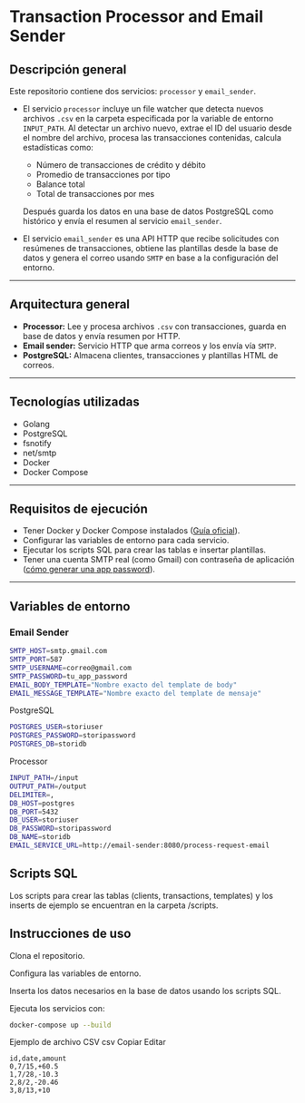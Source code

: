 # Transaction Processor and Email Sender

## Descripción general

Este repositorio contiene dos servicios: `processor` y `email_sender`.

- El servicio `processor` incluye un file watcher que detecta nuevos archivos `.csv` en la carpeta especificada por la variable de entorno `INPUT_PATH`. Al detectar un archivo nuevo, extrae el ID del usuario desde el nombre del archivo, procesa las transacciones contenidas, calcula estadísticas como:

  - Número de transacciones de crédito y débito
  - Promedio de transacciones por tipo
  - Balance total
  - Total de transacciones por mes

  Después guarda los datos en una base de datos PostgreSQL como histórico y envía el resumen al servicio `email_sender`.

- El servicio `email_sender` es una API HTTP que recibe solicitudes con resúmenes de transacciones, obtiene las plantillas desde la base de datos y genera el correo usando `SMTP` en base a la configuración del entorno.

---

## Arquitectura general

- **Processor:** Lee y procesa archivos `.csv` con transacciones, guarda en base de datos y envía resumen por HTTP.
- **Email sender:** Servicio HTTP que arma correos y los envía vía `SMTP`.
- **PostgreSQL:** Almacena clientes, transacciones y plantillas HTML de correos.

---

## Tecnologías utilizadas

- Golang
- PostgreSQL
- fsnotify
- net/smtp
- Docker
- Docker Compose

---

## Requisitos de ejecución

- Tener Docker y Docker Compose instalados ([Guía oficial](https://docs.docker.com/get-docker/)).
- Configurar las variables de entorno para cada servicio.
- Ejecutar los scripts SQL para crear las tablas e insertar plantillas.
- Tener una cuenta SMTP real (como Gmail) con contraseña de aplicación ([cómo generar una app password](https://support.google.com/accounts/answer/185833)).

---

## Variables de entorno

### Email Sender
```bash
SMTP_HOST=smtp.gmail.com
SMTP_PORT=587
SMTP_USERNAME=correo@gmail.com
SMTP_PASSWORD=tu_app_password
EMAIL_BODY_TEMPLATE="Nombre exacto del template de body"
EMAIL_MESSAGE_TEMPLATE="Nombre exacto del template de mensaje"
```
PostgreSQL
```bash
POSTGRES_USER=storiuser
POSTGRES_PASSWORD=storipassword
POSTGRES_DB=storidb
```
Processor
```bash
INPUT_PATH=/input
OUTPUT_PATH=/output
DELIMITER=,
DB_HOST=postgres
DB_PORT=5432
DB_USER=storiuser
DB_PASSWORD=storipassword
DB_NAME=storidb
EMAIL_SERVICE_URL=http://email-sender:8080/process-request-email
```
##  Scripts SQL
Los scripts para crear las tablas (clients, transactions, templates) y los inserts de ejemplo se encuentran en la carpeta /scripts.

## Instrucciones de uso
Clona el repositorio.

Configura las variables de entorno.

Inserta los datos necesarios en la base de datos usando los scripts SQL.

Ejecuta los servicios con:

```bash
docker-compose up --build
```

Ejemplo de archivo CSV
csv
Copiar
Editar
```csv
id,date,amount
0,7/15,+60.5
1,7/28,-10.3
2,8/2,-20.46
3,8/13,+10
```